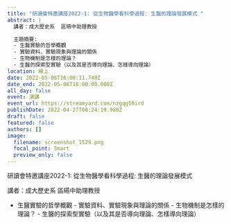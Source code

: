 ```yaml
---
title: "研讀會特邀講座2022-1: 從生物醫學看科學過程: 生醫的理論發展模式 "
abstract: |
  講者：成大歷史系  區曣中助理教授

  主題摘要: 
  - 生醫實驗的哲學概觀
  - 實驗資料、實驗現象與理論的關係
  - 生物機制是怎樣的理論？
  - 生醫的探索型實驗（以及其是否導向理論、怎樣導向理論）
location: 線上
date: 2022-05-06T16:00:11.748Z
date_end: 2022-05-06T18:00:00.000Z
all_day: false
event: 演講
event_url: https://streamyard.com/nzgqg59ird
publishDate: 2022-04-27T08:24:19.980Z
draft: false
featured: false
authors: []
image:
  filename: screenshot_1529.png
  focal_point: Smart
  preview_only: false
---
```

研讀會特邀講座2022-1: 從生物醫學看科學過程: 生醫的理論發展模式 

講者：成大歷史系 區曣中助理教授

* 生醫實驗的哲學概觀 - 實驗資料、實驗現象與理論的關係 - 生物機制是怎樣的理論？ - 生醫的探索型實驗（以及其是否導向理論、怎樣導向理論）